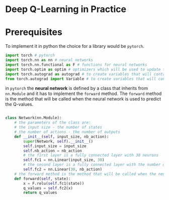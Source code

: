 # Deep Q-Learning in Practice

# Prerequisites

To implement it in python the choice for a library would be `pytorch`. 

```python
import torch # pytorch
import torch.nn as nn # neural networks
import torch.nn.functional as F # functions for neural networks
import torch.optim as optim # optimizers which will be used to update the weights of the neural network
import torch.autograd as autograd # to create variables that will contain the states, actions and rewards
from torch.autograd import Variable # to create variables that will contain the states, actions and rewards from tensors
```

in `pytorch` the **neural network** is defined by a class that inherits from `nn.Module` and it has to implement the `forward` method. The `forward` method is the method that will be called when the neural network is used to predict the Q-values.

```python

class Network(nn.Module):
    # the parameters of the class are:
    # the input size - the number of states
    # the number of actions - the number of outputs
    def __init__(self, input_size, nb_action):
        super(Network, self).__init__()
        self.input_size = input_size
        self.nb_action = nb_action
        # the first layer is a fully connected layer with 30 neurons
        self.fc1 = nn.Linear(input_size, 30)
        # the second layer is a fully connected layer with the number of actions (nb_action)
        self.fc2 = nn.Linear(30, nb_action)
    # the forward method is the method that will be called when the neural network is used to predict the Q-values    
    def forward(self, state):
        x = F.relu(self.fc1(state))
        q_values = self.fc2(x)
        return q_values
```
